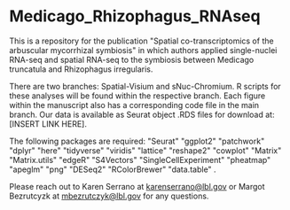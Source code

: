 # Medicago_Rhizophagus_RNAseq

This is a repository for the publication "Spatial co-transcriptomics of the arbuscular mycorrhizal symbiosis" in which authors applied single-nuclei RNA-seq and spatial RNA-seq to the symbiosis between Medicago truncatula and Rhizophagus irregularis.

There are two branches: Spatial-Visium and sNuc-Chromium. R scripts for these analyses will be found within the respective branch. 
Each figure within the manuscript also has a corresponding code file in the main branch.
Our data is available as Seurat object .RDS files for download at: [INSERT LINK HERE].

The following packages are required:
"Seurat"
"ggplot2"
"patchwork"
"dplyr"
"here"
"tidyverse"
"viridis"
"lattice"
"reshape2"
"cowplot"
"Matrix"
"Matrix.utils"
"edgeR"
"S4Vectors"
"SingleCellExperiment"
"pheatmap"
"apeglm"
"png"
"DESeq2"
"RColorBrewer"
"data.table"
.

Please reach out to Karen Serrano at karenserrano@lbl.gov or Margot Bezrutcyzk at mbezrutczyk@lbl.gov for any questions.



